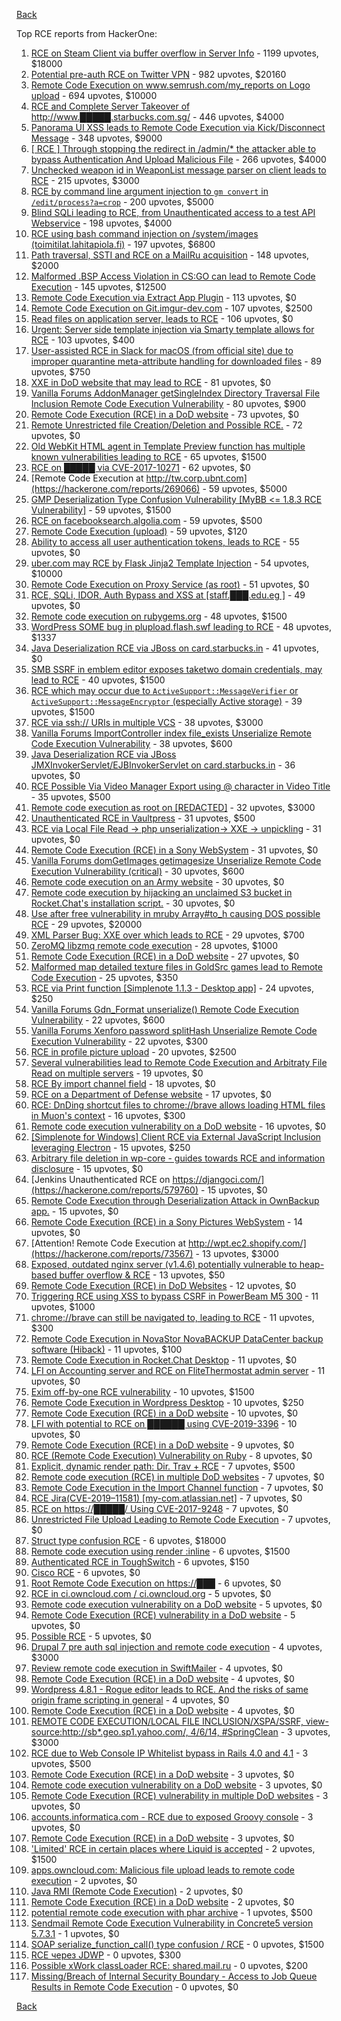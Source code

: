 [Back](../README.md)

Top RCE reports from HackerOne:

1. [RCE on Steam Client via buffer overflow in Server Info](https://hackerone.com/reports/470520) - 1199 upvotes, $18000
2. [Potential pre-auth RCE on Twitter VPN](https://hackerone.com/reports/591295) - 982 upvotes, $20160
3. [Remote Code Execution on www.semrush.com/my_reports on Logo upload](https://hackerone.com/reports/403417) - 694 upvotes, $10000
4. [RCE and Complete Server Takeover of http://www.█████.starbucks.com.sg/](https://hackerone.com/reports/502758) - 446 upvotes, $4000
5. [Panorama UI XSS leads to Remote Code Execution via Kick/Disconnect Message](https://hackerone.com/reports/631956) - 348 upvotes, $9000
6. [[ RCE ] Through stopping the redirect in /admin/* the attacker able to bypass Authentication And Upload Malicious File](https://hackerone.com/reports/683957) - 266 upvotes, $4000
7. [Unchecked weapon id in WeaponList message parser on client leads to RCE](https://hackerone.com/reports/513154) - 215 upvotes, $3000
8. [RCE by command line argument injection to `gm convert` in `/edit/process?a=crop`](https://hackerone.com/reports/212696) - 200 upvotes, $5000
9. [Blind SQLi leading to RCE, from Unauthenticated access to a test API Webservice](https://hackerone.com/reports/592400) - 198 upvotes, $4000
10. [RCE using bash command injection on /system/images (toimitilat.lahitapiola.fi)](https://hackerone.com/reports/303061) - 197 upvotes, $6800
11. [Path traversal, SSTI and RCE on a MailRu acquisition](https://hackerone.com/reports/536130) - 148 upvotes, $2000
12. [Malformed .BSP Access Violation in CS:GO can lead to Remote Code Execution](https://hackerone.com/reports/351014) - 145 upvotes, $12500
13. [Remote Code Execution via Extract App Plugin](https://hackerone.com/reports/546753) - 113 upvotes, $0
14. [Remote Code Execution on Git.imgur-dev.com](https://hackerone.com/reports/206227) - 107 upvotes, $2500
15. [Read files on application server, leads to RCE](https://hackerone.com/reports/178152) - 106 upvotes, $0
16. [Urgent: Server side template injection via Smarty template allows for RCE](https://hackerone.com/reports/164224) - 103 upvotes, $400
17. [User-assisted RCE in Slack for macOS (from official site) due to improper quarantine meta-attribute handling for downloaded files](https://hackerone.com/reports/470637) - 89 upvotes, $750
18. [XXE in DoD website that may lead to RCE](https://hackerone.com/reports/227880) - 81 upvotes, $0
19. [Vanilla Forums AddonManager getSingleIndex Directory Traversal File Inclusion Remote Code Execution Vulnerability](https://hackerone.com/reports/411140) - 80 upvotes, $900
20. [Remote Code Execution (RCE) in a DoD website](https://hackerone.com/reports/248116) - 73 upvotes, $0
21. [Remote Unrestricted file Creation/Deletion and Possible RCE.](https://hackerone.com/reports/191884) - 72 upvotes, $0
22. [Old WebKit HTML agent in Template Preview function has multiple known vulnerabilities leading to RCE](https://hackerone.com/reports/520717) - 65 upvotes, $1500
23. [RCE on █████ via CVE-2017-10271](https://hackerone.com/reports/576887) - 62 upvotes, $0
24. [Remote Code Execution at http://tw.corp.ubnt.com](https://hackerone.com/reports/269066) - 59 upvotes, $5000
25. [GMP Deserialization Type Confusion Vulnerability [MyBB &lt;= 1.8.3 RCE Vulnerability]](https://hackerone.com/reports/198734) - 59 upvotes, $1500
26. [RCE on facebooksearch.algolia.com](https://hackerone.com/reports/134321) - 59 upvotes, $500
27. [Remote Code Execution (upload)](https://hackerone.com/reports/116575) - 59 upvotes, $120
28. [Ability to access all user authentication tokens, leads to RCE](https://hackerone.com/reports/158330) - 55 upvotes, $0
29. [uber.com may RCE by Flask Jinja2 Template Injection](https://hackerone.com/reports/125980) - 54 upvotes, $10000
30. [Remote Code Execution on Proxy Service (as root)](https://hackerone.com/reports/401136) - 51 upvotes, $0
31. [RCE, SQLi, IDOR, Auth Bypass and XSS at [staff.███.edu.eg ]](https://hackerone.com/reports/404874) - 49 upvotes, $0
32. [Remote code execution on rubygems.org](https://hackerone.com/reports/274990) - 48 upvotes, $1500
33. [WordPress SOME bug in plupload.flash.swf leading to RCE](https://hackerone.com/reports/134738) - 48 upvotes, $1337
34. [Java Deserialization RCE via JBoss on card.starbucks.in](https://hackerone.com/reports/221294) - 41 upvotes, $0
35. [SMB SSRF in emblem editor exposes taketwo domain credentials, may lead to RCE](https://hackerone.com/reports/288353) - 40 upvotes, $1500
36. [RCE which may occur due to `ActiveSupport::MessageVerifier` or `ActiveSupport::MessageEncryptor` (especially Active storage)](https://hackerone.com/reports/473888) - 39 upvotes, $1500
37. [RCE via ssh:// URIs in multiple VCS](https://hackerone.com/reports/260005) - 38 upvotes, $3000
38. [Vanilla Forums ImportController index file_exists Unserialize Remote Code Execution Vulnerability](https://hackerone.com/reports/410237) - 38 upvotes, $600
39. [Java Deserialization RCE via JBoss JMXInvokerServlet/EJBInvokerServlet on card.starbucks.in](https://hackerone.com/reports/153026) - 36 upvotes, $0
40. [RCE Possible Via Video Manager Export using @ character in Video Title](https://hackerone.com/reports/146593) - 35 upvotes, $500
41. [Remote code execution as root on [REDACTED]](https://hackerone.com/reports/58914) - 32 upvotes, $3000
42. [Unauthenticated RCE in Vaultpress](https://hackerone.com/reports/236552) - 31 upvotes, $500
43. [RCE via Local File Read -&gt; php unserialization-&gt; XXE -&gt; unpickling](https://hackerone.com/reports/415501) - 31 upvotes, $0
44. [Remote Code Execution (RCE) in a Sony WebSystem](https://hackerone.com/reports/329572) - 31 upvotes, $0
45. [Vanilla Forums domGetImages getimagesize Unserialize Remote Code Execution Vulnerability (critical)](https://hackerone.com/reports/410882) - 30 upvotes, $600
46. [Remote code execution on an Army website](https://hackerone.com/reports/188284) - 30 upvotes, $0
47. [Remote code execution by hijacking an unclaimed S3 bucket in Rocket.Chat's installation script.](https://hackerone.com/reports/399166) - 30 upvotes, $0
48. [Use after free vulnerability in mruby Array#to_h causing DOS possible RCE](https://hackerone.com/reports/181321) - 29 upvotes, $20000
49. [XML Parser Bug: XXE over which leads to RCE](https://hackerone.com/reports/55431) - 29 upvotes, $700
50. [ZeroMQ libzmq remote code execution](https://hackerone.com/reports/477073) - 28 upvotes, $1000
51. [Remote Code Execution (RCE) in a DoD website](https://hackerone.com/reports/211381) - 27 upvotes, $0
52. [Malformed map detailed texture files in GoldSrc games lead to Remote Code Execution](https://hackerone.com/reports/505173) - 25 upvotes, $350
53. [RCE via Print function [Simplenote 1.1.3 - Desktop app]](https://hackerone.com/reports/358049) - 24 upvotes, $250
54. [Vanilla Forums Gdn_Format unserialize() Remote Code Execution Vulnerability](https://hackerone.com/reports/407552) - 22 upvotes, $600
55. [Vanilla Forums Xenforo password splitHash Unserialize Remote Code Execution Vulnerability](https://hackerone.com/reports/410212) - 22 upvotes, $300
56. [RCE in profile picture upload](https://hackerone.com/reports/135072) - 20 upvotes, $2500
57. [Several vulnerabilities lead to Remote Code Execution and Arbitraty File Read on multiple servers](https://hackerone.com/reports/513525) - 19 upvotes, $0
58. [RCE By import channel field](https://hackerone.com/reports/335761) - 18 upvotes, $0
59. [RCE on a Department of Defense website](https://hackerone.com/reports/184279) - 17 upvotes, $0
60. [RCE: DnDing shortcut files to chrome://brave allows loading HTML files in Muon's context](https://hackerone.com/reports/415258) - 16 upvotes, $300
61. [Remote code execution vulnerability on a DoD website](https://hackerone.com/reports/212985) - 16 upvotes, $0
62. [[Simplenote for Windows] Client RCE via External JavaScript Inclusion leveraging Electron](https://hackerone.com/reports/291539) - 15 upvotes, $250
63. [Arbitrary file deletion in wp-core - guides towards RCE and information disclosure](https://hackerone.com/reports/291878) - 15 upvotes, $0
64. [Jenkins Unauthenticated RCE on https://djangoci.com/](https://hackerone.com/reports/579760) - 15 upvotes, $0
65. [Remote Code Execution through Deserialization Attack in OwnBackup app.](https://hackerone.com/reports/562335) - 15 upvotes, $0
66. [Remote Code Execution (RCE) in a Sony Pictures WebSystem](https://hackerone.com/reports/330028) - 14 upvotes, $0
67. [Attention! Remote Code Execution at http://wpt.ec2.shopify.com/](https://hackerone.com/reports/73567) - 13 upvotes, $3000
68. [Exposed, outdated nginx server (v1.4.6) potentially vulnerable to heap-based buffer overflow &amp; RCE](https://hackerone.com/reports/168485) - 13 upvotes, $50
69. [Remote Code Execution (RCE) in DoD Websites](https://hackerone.com/reports/235605) - 12 upvotes, $0
70. [Triggering RCE using XSS to bypass CSRF in PowerBeam M5 300](https://hackerone.com/reports/289264) - 11 upvotes, $1000
71. [chrome://brave can still be navigated to, leading to RCE](https://hackerone.com/reports/415178) - 11 upvotes, $300
72. [Remote Code Execution in NovaStor NovaBACKUP DataCenter backup software (Hiback)](https://hackerone.com/reports/138824) - 11 upvotes, $100
73. [Remote Code Execution in Rocket.Chat Desktop](https://hackerone.com/reports/276031) - 11 upvotes, $0
74. [LFI on Accounting server and RCE on FliteThermostat admin server](https://hackerone.com/reports/509080) - 11 upvotes, $0
75. [Exim off-by-one RCE vulnerability](https://hackerone.com/reports/322935) - 10 upvotes, $1500
76. [Remote Code Execution in Wordpress Desktop](https://hackerone.com/reports/301458) - 10 upvotes, $250
77. [Remote Code Execution (RCE) in a DoD website](https://hackerone.com/reports/329397) - 10 upvotes, $0
78. [LFI with potential to RCE on ██████ using CVE-2019-3396](https://hackerone.com/reports/538771) - 10 upvotes, $0
79. [Remote Code Execution (RCE) in a DoD website](https://hackerone.com/reports/231926) - 9 upvotes, $0
80. [RCE (Remote Code Execution) Vulnerability on Ruby](https://hackerone.com/reports/218342) - 8 upvotes, $0
81. [Explicit, dynamic render path: Dir. Trav + RCE](https://hackerone.com/reports/46019) - 7 upvotes, $500
82. [Remote code execution (RCE) in multiple DoD websites](https://hackerone.com/reports/226245) - 7 upvotes, $0
83. [Remote Code Execution in the Import Channel function](https://hackerone.com/reports/236607) - 7 upvotes, $0
84. [RCE Jira(CVE-2019–11581) [my-com.atlassian.net]](https://hackerone.com/reports/706841) - 7 upvotes, $0
85. [RCE on https://█████/ Using CVE-2017-9248](https://hackerone.com/reports/491668) - 7 upvotes, $0
86. [Unrestricted File Upload Leading to Remote Code Execution](https://hackerone.com/reports/683965) - 7 upvotes, $0
87. [Struct type confusion RCE](https://hackerone.com/reports/181879) - 6 upvotes, $18000
88. [Remote code execution using render :inline](https://hackerone.com/reports/113928) - 6 upvotes, $1500
89. [Authenticated RCE in ToughSwitch](https://hackerone.com/reports/273449) - 6 upvotes, $150
90. [Cisco RCE](https://hackerone.com/reports/411270) - 6 upvotes, $0
91. [Root Remote Code Execution on https://███](https://hackerone.com/reports/632721) - 6 upvotes, $0
92. [RCE in ci.owncloud.com / ci.owncloud.org](https://hackerone.com/reports/98559) - 5 upvotes, $0
93. [Remote code execution vulnerability on a DoD website](https://hackerone.com/reports/192567) - 5 upvotes, $0
94. [Remote Code Execution (RCE) vulnerability in a DoD website](https://hackerone.com/reports/232330) - 5 upvotes, $0
95. [Possible RCE](https://hackerone.com/reports/145343) - 5 upvotes, $0
96. [Drupal 7 pre auth sql injection and remote code execution](https://hackerone.com/reports/31756) - 4 upvotes, $3000
97. [Review remote code execution in SwiftMailer](https://hackerone.com/reports/194564) - 4 upvotes, $0
98. [Remote Code Execution (RCE) in a DoD website](https://hackerone.com/reports/212022) - 4 upvotes, $0
99. [Wordpress 4.8.1 - Rogue editor leads to RCE. And the risks of same origin frame scripting in general](https://hackerone.com/reports/263718) - 4 upvotes, $0
100. [Remote Code Execution (RCE) in a DoD website](https://hackerone.com/reports/329376) - 4 upvotes, $0
101. [REMOTE CODE EXECUTION/LOCAL FILE INCLUSION/XSPA/SSRF, view-source:http://sb*.geo.sp1.yahoo.com/, 4/6/14, #SpringClean](https://hackerone.com/reports/6674) - 3 upvotes, $3000
102. [RCE due to Web Console IP Whitelist bypass in Rails 4.0 and 4.1](https://hackerone.com/reports/44513) - 3 upvotes, $500
103. [Remote Code Execution (RCE) in a DoD website](https://hackerone.com/reports/213069) - 3 upvotes, $0
104. [Remote code execution vulnerability on a DoD website](https://hackerone.com/reports/203600) - 3 upvotes, $0
105. [Remote Code Execution (RCE) vulnerability in multiple DoD websites](https://hackerone.com/reports/231687) - 3 upvotes, $0
106. [accounts.informatica.com - RCE due to exposed Groovy console](https://hackerone.com/reports/672243) - 3 upvotes, $0
107. [Remote Code Execution (RCE) in a DoD website](https://hackerone.com/reports/329399) - 3 upvotes, $0
108. ['Limited' RCE in certain places where Liquid is accepted](https://hackerone.com/reports/98259) - 2 upvotes, $1500
109. [apps.owncloud.com: Malicious file upload leads to remote code execution](https://hackerone.com/reports/84374) - 2 upvotes, $0
110. [Java RMI (Remote Code Execution)](https://hackerone.com/reports/163547) - 2 upvotes, $0
111. [Remote Code Execution (RCE) in a DoD website](https://hackerone.com/reports/329400) - 2 upvotes, $0
112. [potential remote code execution with phar archive](https://hackerone.com/reports/126652) - 1 upvotes, $500
113. [Sendmail Remote Code Execution Vulnerability in Concrete5 version 5.7.3.1](https://hackerone.com/reports/59663) - 1 upvotes, $0
114. [SOAP serialize_function_call() type confusion / RCE](https://hackerone.com/reports/104010) - 0 upvotes, $1500
115. [RCE через JDWP](https://hackerone.com/reports/49408) - 0 upvotes, $300
116. [Possible xWork classLoader RCE: shared.mail.ru](https://hackerone.com/reports/67161) - 0 upvotes, $200
117. [Missing/Breach of Internal Security Boundary - Access to Job Queue Results in Remote Code Execution](https://hackerone.com/reports/224198) - 0 upvotes, $0


[Back](../README.md)